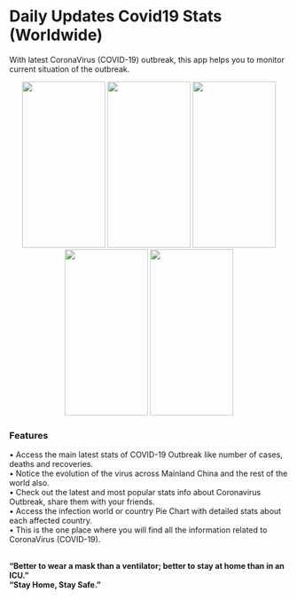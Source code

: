 # Daily Updates Covid19 Stats (Worldwide)
With latest CoronaVirus (COVID-19) outbreak, this app helps you to monitor current situation of the outbreak.

<div align="center">
    <img src="/screenshots/screenshot 1.png" width="150px" height="300pxs"/>
    <img src="/screenshots/screenshot 2.png" width="150px" height="300pxs"/>
    <img src="/screenshots/screenshot 3.png" width="150px" height="300pxs"/>
    <img src="/screenshots/screenshot 4.png" width="150px" height="300pxs"/>
    <img src="/screenshots/screenshot 5.png" width="150px" height="300pxs"/>
</div>

<h3>Features</h3>
•	Access the main latest stats of COVID-19 Outbreak like number of cases, deaths and recoveries.<br>
•	Notice the evolution of the virus across Mainland China and the rest of the world also.<br>
•	Check out the latest and most popular stats info about Coronavirus Outbreak, share them with your friends.<br>
•	Access the infection world or country Pie Chart with detailed stats about each affected country.<br>
•	This is the one place where you will find all the information related to CoronaVirus (COVID-19).<br><br>

<b>“Better to wear a mask than a ventilator; better to stay at home than in an ICU.”<br>
“Stay Home, Stay Safe.”</b>

